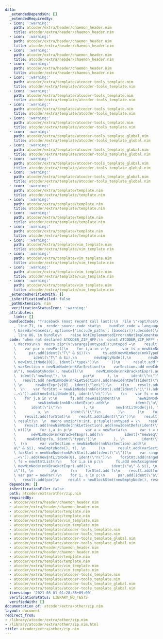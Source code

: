 ```yaml
---
data:
  _extendedDependsOn: []
  _extendedRequiredBy:
  - icon: ':warning:'
    path: atcoder/extra/header/chaemon_header.nim
    title: atcoder/extra/header/chaemon_header.nim
  - icon: ':warning:'
    path: atcoder/extra/header/chaemon_header.nim
    title: atcoder/extra/header/chaemon_header.nim
  - icon: ':warning:'
    path: atcoder/extra/header/chaemon_header.nim
    title: atcoder/extra/header/chaemon_header.nim
  - icon: ':warning:'
    path: atcoder/extra/header/chaemon_header.nim
    title: atcoder/extra/header/chaemon_header.nim
  - icon: ':warning:'
    path: atcoder/extra/template/atcoder-tools_template.nim
    title: atcoder/extra/template/atcoder-tools_template.nim
  - icon: ':warning:'
    path: atcoder/extra/template/atcoder-tools_template.nim
    title: atcoder/extra/template/atcoder-tools_template.nim
  - icon: ':warning:'
    path: atcoder/extra/template/atcoder-tools_template.nim
    title: atcoder/extra/template/atcoder-tools_template.nim
  - icon: ':warning:'
    path: atcoder/extra/template/atcoder-tools_template.nim
    title: atcoder/extra/template/atcoder-tools_template.nim
  - icon: ':warning:'
    path: atcoder/extra/template/atcoder-tools_template_global.nim
    title: atcoder/extra/template/atcoder-tools_template_global.nim
  - icon: ':warning:'
    path: atcoder/extra/template/atcoder-tools_template_global.nim
    title: atcoder/extra/template/atcoder-tools_template_global.nim
  - icon: ':warning:'
    path: atcoder/extra/template/atcoder-tools_template_global.nim
    title: atcoder/extra/template/atcoder-tools_template_global.nim
  - icon: ':warning:'
    path: atcoder/extra/template/atcoder-tools_template_global.nim
    title: atcoder/extra/template/atcoder-tools_template_global.nim
  - icon: ':warning:'
    path: atcoder/extra/template/template.nim
    title: atcoder/extra/template/template.nim
  - icon: ':warning:'
    path: atcoder/extra/template/template.nim
    title: atcoder/extra/template/template.nim
  - icon: ':warning:'
    path: atcoder/extra/template/template.nim
    title: atcoder/extra/template/template.nim
  - icon: ':warning:'
    path: atcoder/extra/template/template.nim
    title: atcoder/extra/template/template.nim
  - icon: ':warning:'
    path: atcoder/extra/template/vim_template.nim
    title: atcoder/extra/template/vim_template.nim
  - icon: ':warning:'
    path: atcoder/extra/template/vim_template.nim
    title: atcoder/extra/template/vim_template.nim
  - icon: ':warning:'
    path: atcoder/extra/template/vim_template.nim
    title: atcoder/extra/template/vim_template.nim
  - icon: ':warning:'
    path: atcoder/extra/template/vim_template.nim
    title: atcoder/extra/template/vim_template.nim
  _extendedVerifiedWith: []
  _isVerificationFailed: false
  _pathExtension: nim
  _verificationStatusIcon: ':warning:'
  attributes:
    links: []
  bundledCode: "Traceback (most recent call last):\n  File \"/opt/hostedtoolcache/Python/3.10.1/x64/lib/python3.10/site-packages/onlinejudge_verify/documentation/build.py\"\
    , line 71, in _render_source_code_stat\n    bundled_code = language.bundle(stat.path,\
    \ basedir=basedir, options={'include_paths': [basedir]}).decode()\n  File \"/opt/hostedtoolcache/Python/3.10.1/x64/lib/python3.10/site-packages/onlinejudge_verify/languages/nim.py\"\
    , line 86, in bundle\n    raise NotImplementedError\nNotImplementedError\n"
  code: "when not declared ATCODER_ZIP_HPP:\n  const ATCODER_ZIP_HPP* = 1\n  import\
    \ macros\n\n  macro zip*(v:varargs[untyped]):untyped =\n    result = newStmtList()\n\
    \    var par = newPar()\n    for i,a in v:\n      var ts = newNimNode(nnkTypeSection)\n\
    \      par.add(ident(\"T\" & $i))\n      ts.add(newNimNode(nnkTypeDef).add(\n\
    \        ident(\"T\" & $i),\n        newEmptyNode(),\n        newDotExpr(newNimNode(nnkBracketExpr).add(a,\
    \ newIntLitNode(0)), ident(\"type\"))\n      ))\n      result.add ts\n    var\
    \ varSection = newNimNode(nnkVarSection)\n    varSection.add newIdentDefs(ident(\"\
    a\"), newEmptyNode(), newCall(\n      newNimNode(nnkBracketExpr).add(\n      \
    \  ident(\"newSeq\"), \n        par\n      ), \n      ident(\"n\")\n    ))\n \
    \   result.add newNimNode(nnkLetSection).add(newIdentDefs(ident(\"n\"), newEmptyNode(),\
    \ \n      newDotExpr(v[0] , ident(\"len\"))\n    ))\n    result.add(varSection)\n\
    \  \n    var forStmt = newNimNode(nnkForStmt).add(ident(\"i\")).add(\n      newNimNode(nnkInfix).add(ident(\"\
    ..<\")).add(newIntLitNode(0), ident(\"n\"))\n    )\n    var fs = newStmtList()\n\
    \    for j,a in v:\n      fs.add newAssignment(\n        newNimNode(nnkBracketExpr).add(\n\
    \          newNimNode(nnkBracketExpr).add(\n            ident(\"a\"), \n     \
    \       ident(\"i\")\n          ), \n          newIntLitNode(j)), \n        newNimNode(nnkBracketExpr).add(\n\
    \          a, \n          ident(\"i\")\n        )\n      )\n    forStmt.add fs\n\
    \    result.add(forStmt)\n    result.add(ident(\"a\"))\n    result = newBlockStmt(newEmptyNode(),\
    \ result)\n  \n  macro unzip*(n:int, p:tuple):untyped = \n    result = newStmtList()\n\
    \    result.add(newNimNode(nnkLetSection).add(newIdentDefs(ident(\"n\"), newEmptyNode(),\
    \ n)))\n    for i,a in p:\n      var a = newPar(a)\n      var t = newCall(\n \
    \       newNimNode(nnkBracketExpr).add(\n          ident(\"newSeq\"), \n     \
    \     newDotExpr(a, ident(\"type\"))\n        ), \n        ident(\"n\")\n    \
    \  )\n      var varSection = newNimNode(nnkVarSection).add(\n        newIdentDefs(ident(\"\
    a\" & $i), newEmptyNode(), t), \n      )\n      result.add(varSection)\n    var\
    \ forStmt = newNimNode(nnkForStmt).add(ident(\"i\"))\n    var rangeDef = newNimNode(nnkInfix).add(ident(\"\
    ..<\")).add(newIntLitNode(0), ident(\"n\"))\n    forStmt.add(rangeDef)\n    var\
    \ fs = newStmtList()\n    for i,a in p:\n      fs.add newAssignment(\n       \
    \ newNimNode(nnkBracketExpr).add(\n          ident(\"a\" & $i), \n          ident(\"\
    i\")), \n        a\n      )\n    forStmt.add fs\n    result.add(forStmt)\n   \
    \ var par = newPar()\n    for i, a in p:\n      par.add(ident(\"a\" & $i))\n \
    \   result.add(par)\n    result = newBlockStmt(newEmptyNode(), result)\n\n"
  dependsOn: []
  isVerificationFile: false
  path: atcoder/extra/other/zip.nim
  requiredBy:
  - atcoder/extra/header/chaemon_header.nim
  - atcoder/extra/header/chaemon_header.nim
  - atcoder/extra/template/template.nim
  - atcoder/extra/template/template.nim
  - atcoder/extra/template/vim_template.nim
  - atcoder/extra/template/vim_template.nim
  - atcoder/extra/template/atcoder-tools_template.nim
  - atcoder/extra/template/atcoder-tools_template.nim
  - atcoder/extra/template/atcoder-tools_template_global.nim
  - atcoder/extra/template/atcoder-tools_template_global.nim
  - atcoder/extra/header/chaemon_header.nim
  - atcoder/extra/header/chaemon_header.nim
  - atcoder/extra/template/template.nim
  - atcoder/extra/template/template.nim
  - atcoder/extra/template/vim_template.nim
  - atcoder/extra/template/vim_template.nim
  - atcoder/extra/template/atcoder-tools_template.nim
  - atcoder/extra/template/atcoder-tools_template.nim
  - atcoder/extra/template/atcoder-tools_template_global.nim
  - atcoder/extra/template/atcoder-tools_template_global.nim
  timestamp: '2021-03-01 01:28:35+09:00'
  verificationStatus: LIBRARY_NO_TESTS
  verifiedWith: []
documentation_of: atcoder/extra/other/zip.nim
layout: document
redirect_from:
- /library/atcoder/extra/other/zip.nim
- /library/atcoder/extra/other/zip.nim.html
title: atcoder/extra/other/zip.nim
---
```


